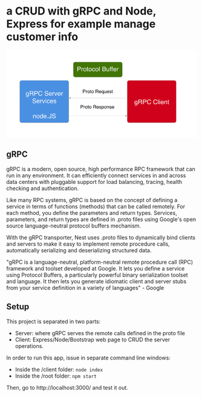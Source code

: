 # a CRUD with gRPC and Node, Express for example manage customer info

![ gRPC](doc/grpc.png)

## gRPC
gRPC is a modern, open source, high performance RPC framework that can run in any environment. It can efficiently connect services in and across data centers with pluggable support for load balancing, tracing, health checking and authentication.

Like many RPC systems, gRPC is based on the concept of defining a service in terms of functions (methods) that can be called remotely. For each method, you define the parameters and return types. Services, parameters, and return types are defined in .proto files using Google's open source language-neutral protocol buffers mechanism.

With the gRPC transporter, Nest uses .proto files to dynamically bind clients and servers to make it easy to implement remote procedure calls, automatically serializing and deserializing structured data.

"gRPC is a language-neutral, platform-neutral remote procedure call (RPC) framework and toolset developed at Google. It lets you define a service using Protocol Buffers, a particularly powerful binary serialization toolset and language. It then lets you generate idiomatic client and server stubs from your service definition in a variety of languages" - Google

## Setup

This project is separated in two parts:
- Server: where gRPC serves the remote calls defined in the proto file
- Client: Express/Node/Bootstrap web page to CRUD the server operations.

In order to run this app, issue in separate command line windows:
- Inside the /client folder: `node index`
- Inside the /root folder: `npm start`

Then, go to http://localhost:3000/ and test it out.
